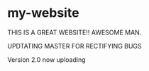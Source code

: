 # my-website

THIS IS A GREAT WEBSITE!!
AWESOME MAN.

UPDTATING MASTER FOR RECTIFYING BUGS

Version 2.0 now uploading

